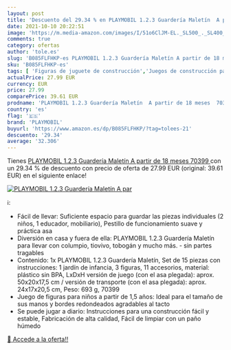```yaml
---
layout: post
title: 'Descuento del 29.34 % en PLAYMOBIL 1.2.3 Guardería Maletín  A par'
date: 2021-10-10 20:22:51
image: 'https://m.media-amazon.com/images/I/51o6ClJM-EL._SL500_._SL400_.jpg'
comments: true
category: ofertas
author: 'tole.es'
slug: 'B085FLFHKP-es PLAYMOBIL 1.2.3 Guardería Maletín A partir de 18 meses 70399'
sku: 'B085FLFHKP-es'
tags: [ 'Figuras de juguete de construcción','Juegos de construcción para niños','Juguetes','Juguetes y juegos','playmobil', ]
actualPrice: 27.99 EUR
currency: EUR
price: 27.99
comparePrice: 39.61 EUR
prodname: 'PLAYMOBIL 1.2.3 Guardería Maletín  A partir de 18 meses  70399 '
country: 'es'
flag: '🇪🇸'
brand: 'PLAYMOBIL'
buyurl: 'https://www.amazon.es/dp/B085FLFHKP/?tag=tolees-21'
descuento: '29.34'
average: '32.306'
---
```


Tienes [PLAYMOBIL 1.2.3 Guardería Maletín  A partir de 18 meses  70399 ](https://www.amazon.es/dp/B085FLFHKP/?tag=tolees-21) con un 29.34 % de descuento con precio de oferta de 27.99 EUR (original: 39.61 EUR) en el siguiente enlace!

[![PLAYMOBIL 1.2.3 Guardería Maletín  A par](https://m.media-amazon.com/images/I/51o6ClJM-EL._SL500_._SL400_.jpg)](https://www.amazon.es/dp/B085FLFHKP/?tag=tolees-21)

ℹ️:

- Fácil de llevar: Suficiente espacio para guardar las piezas individuales (2 niños, 1 educador, mobiliario), Pestillo de funcionamiento suave y práctica asa
- Diversión en casa y fuera de ella: PLAYMOBIL 1.2.3 Guardería Maletín para llevar con columpio, tiovivo, tobogán y mucho más. - sin partes tragables
- Contenido: 1x PLAYMOBIL 1.2.3 Guardería Maletín, Set de 15 piezas con instrucciones: 1 jardín de infancia, 3 figuras, 11 accesorios, material: plástico sin BPA, LxDxH versión de juego (con el asa plegada): aprox. 50x20x17,5 cm / versión de transporte (con el asa plegada): aprox. 24x17x20,5 cm, Peso: 693 g, 70399
- Juego de figuras para niños a partir de 1,5 años: Ideal para el tamaño de sus manos y bordes redondeados agradables al tacto
- Se puede jugar a diario: Instrucciones para una construcción fácil y estable, Fabricación de alta calidad, Fácil de limpiar con un paño húmedo

[🛒 Accede a la oferta!!](https://www.amazon.es/dp/B085FLFHKP/?tag=tolees-21)
